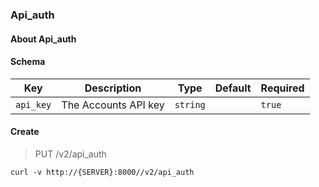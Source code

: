 ### Api_auth

#### About Api_auth

#### Schema

Key | Description | Type | Default | Required
--- | ----------- | ---- | ------- | --------
`api_key` | The Accounts API key | `string` |   | `true`


#### Create

> PUT /v2/api_auth

```curl
curl -v http://{SERVER}:8000//v2/api_auth
```

